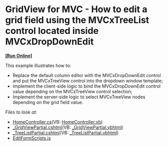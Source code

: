 # GridView for MVC - How to edit a grid field using the MVCxTreeList control located inside MVCxDropDownEdit
<!-- run online -->
**[[Run Online]](https://codecentral.devexpress.com/254082779/)**
<!-- run online end -->

This example illustrates how to:  
- Replace the default column editor with the MVCxDropDownEdit control and put the MVCxTreeView control into the dropdown window template;
- Implement the client-side logic to bind the MVCxDropDownEdit control value depending on the MVCxTreeView control selection;
- Implement the server-side logic to select MVCxTreeView nodes depending on the grid field value.


<!-- default file list --> 
*Files to look at*:

* [HomeController.cs](./CS/WebApplication1/Controllers/HomeController.cs)(VB: [HomeController.vb](./VB/WebApplication1/Controllers/HomeController.vb))
* [_GridViewPartial.cshtml](./CS/WebApplication1/Views/Home/_GridViewPartial.cshtml)(VB: [_GridViewPartial.vbhtml](./VB/WebApplication1/Views/Home/_GridViewPartial.vbhtml))
* [_TreeListPartial.cshtml](./CS/WebApplication1/Views/Home/_TreeListPartial.cshtml)(VB: [_TreeListPartial.vbhtml](./VB/WebApplication1/Views/Home/_TreeListPartial.vbhtml))
* [EditFormScripts.js](./CS/WebApplication1/Scripts/CustomScripts/EditFormScripts.js)

<!-- default file list end -->
